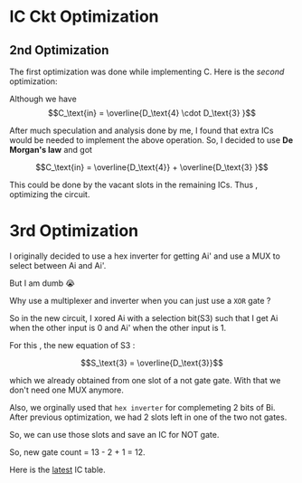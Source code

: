 # IC Ckt Optimization

## 2nd Optimization
The first optimization was done while implementing C.
Here is the _second_ optimization:

Although we have 
$$C_\text{in} = \overline{D_\text{4} \cdot D_\text{3} }$$

After much speculation and analysis done by me, I found that extra ICs would be needed to implement the above operation. So, I decided to use **De Morgan's law** and got

$$C_\text{in} = \overline{D_\text{4}} + \overline{D_\text{3} }$$

This could be done by the vacant slots in the remaining ICs. Thus , optimizing the circuit.

# 3rd Optimization
I originally decided to use a hex inverter for getting Ai' and use a MUX to select between Ai and Ai'.

But I am dumb :sob:

Why use a multiplexer and inverter when you can just use a `XOR` gate ?

So in the new circuit, I xored Ai with a selection bit(S3) such that I get Ai when the other input is 0 and Ai' when the other input is 1.

For this , the new equation of S3 :

$$S_\text{3} = \overline{D_\text{3}}$$

which we already obtained from one slot of a not gate gate.
With that we don't need one MUX anymore.

Also, we orginally used that `hex inverter` for complemeting 2 bits of Bi. After previous optimization, we had 2 slots left in one of the two not gates.

So, we can use those slots and save an IC for NOT gate.

So, new gate count = 13 - 2 + 1 = 12.

Here is the [latest](/Offlines/ALU/Gates.md) IC table.